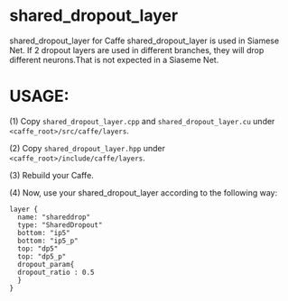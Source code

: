 # shared_dropout_layer
shared_dropout_layer for Caffe
shared_dropout_layer is used in Siamese Net. If 2 dropout layers are used in different branches, they will drop different neurons.That is not expected in a Siaseme Net.

# USAGE:
(1) Copy `shared_dropout_layer.cpp` and `shared_dropout_layer.cu` under `<caffe_root>/src/caffe/layers`.  

(2) Copy `shared_dropout_layer.hpp` under `<caffe_root>/include/caffe/layers`.  

(3) Rebuild your Caffe.  

(4) Now, use your shared_dropout_layer according to the following way:
```
layer {
  name: "shareddrop"
  type: "SharedDropout"
  bottom: "ip5"
  bottom: "ip5_p"
  top: "dp5"
  top: "dp5_p"
  dropout_param{
  dropout_ratio : 0.5
  }
}
```
 
